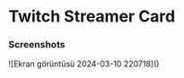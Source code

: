 # Twitch Streamer Card
### Screenshots
<div align="center">    
    <img src="https://github.com/FikretGezer/WebDevProjects/assets/64322071/57b1ec3d-ba26-4403-8595-cffbaaadf6ef" alt="" />
</div>
![Ekran görüntüsü 2024-03-10 220718]()
